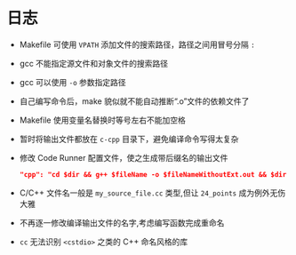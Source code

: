 # 日志

- Makefile 可使用 `VPATH` 添加文件的搜索路径，路径之间用冒号分隔 `:`  

- gcc 不能指定源文件和对象文件的搜索路径  

- gcc 可以使用 `-o` 参数指定路径  

- 自己编写命令后，make 貌似就不能自动推断“.o”文件的依赖文件了  

- Makefile 使用变量名替换时等号左右不能加空格  

- 暂时将输出文件都放在 `c-cpp` 目录下，避免编译命令写得太复杂  

- 修改 Code Runner 配置文件，使之生成带后缀名的输出文件  
	```json
    "cpp": "cd $dir && g++ $fileName -o $fileNameWithoutExt.out && $dir$fileNameWithoutExt.out",
	```

- C/C++ 文件名一般是 `my_source_file.cc` 类型,但让 `24_points` 成为例外无伤大雅  

- 不再逐一修改编译输出文件的名字,考虑编写函数完成重命名  

- `cc` 无法识别 `<cstdio>` 之类的 C++ 命名风格的库  